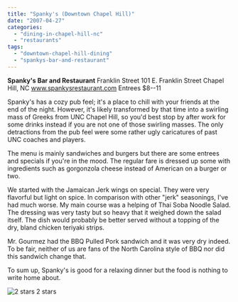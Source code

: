 ```yaml
---
title: "Spanky's (Downtown Chapel Hill)"
date: "2007-04-27"
categories:
  - "dining-in-chapel-hill-nc"
  - "restaurants"
tags:
  - "downtown-chapel-hill-dining"
  - "spankys-bar-and-restaurant"
---
```


**Spanky's Bar and Restaurant** Franklin Street 101 E. Franklin Street Chapel Hill, NC www.spankysrestaurant.com Entrees $8--11

Spanky's has a cozy pub feel; it's a place to chill with your friends at the end of the night. However, it's likely transformed by that time into a swirling mass of Greeks from UNC Chapel Hill, so you'd best stop by after work for some drinks instead if you are not one of those swirling masses. The only detractions from the pub feel were some rather ugly caricatures of past UNC coaches and players.

The menu is mainly sandwiches and burgers but there are some entrees and specials if you're in the mood. The regular fare is dressed up some with ingredients such as gorgonzola cheese instead of American on a burger or two.

We started with the Jamaican Jerk wings on special. They were very flavorful but light on spice. In comparison with other "jerk" seasonings, I've had much worse. My main course was a helping of Thai Soba Noodle Salad. The dressing was very tasty but so heavy that it weighed down the salad itself. The dish would probably be better served without a topping of the dry, bland chicken teriyaki strips.

Mr. Gourmez had the BBQ Pulled Pork sandwich and it was very dry indeed. To be fair, neither of us are fans of the North Carolina style of BBQ nor did this sandwich change that.

To sum up, Spanky's is good for a relaxing dinner but the food is nothing to write home about.




<div class="caption">

![2 stars](http://s3.amazonaws.com/thegourmez-wpmedia/2009/02/rating_chicken11.gif "rating_chicken11") 2 stars</div>

